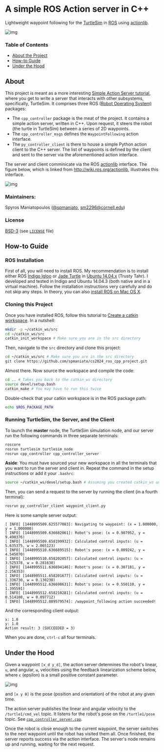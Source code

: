 # A simple ROS Action server in C++

Lightweight waypoint following for the [TurtleSim](http://wiki.ros.org/turtlesim) 
in [ROS](http://www.ros.org/) using [actionlib](http://wiki.ros.org/actionlib).

![img](https://dl.dropboxusercontent.com/s/v1jjiobh17olage/waypoint_following.png)

### Table of Contents

* [About the Project](https://github.com/spmaniato/cs2024_ros_cpp_project#about)
* [How-to Guide](https://github.com/spmaniato/cs2024_ros_cpp_project#how-to-guide)
* [Under the Hood](https://github.com/spmaniato/cs2024_ros_cpp_project#under-the-hood)

## About

This project is meant as a more interesting 
[Simple Action Server tutorial](http://wiki.ros.org/actionlib_tutorials/Tutorials/SimpleActionServer%28ExecuteCallbackMethod%29), 
where you get to write a server that interacts with other subsystems, specifically, TurtleSim.
It comprises three ROS ([Robot Operating System)](http://wiki.ros.org/) packages:

* The `cpp_controller` package is the meat of the project.
It contains a simple action server, written in C++. 
Upon request, it steers the robot (the turtle in TurtleSim) between a series of 2D waypoints.
* The `cpp_controller_msgs` defines the `WaypointFollowing` action interface.
* The `py_controller_client` is there to house a simple Python action client to the C++ server.
The list of waypoints is defined by the client and sent to the server via the aforementioned action interface.

The server and client comminicate via the ROS [actionlib](http://wiki.ros.org/actionlib) interface.
The figure below, which is linked from http://wiki.ros.org/actionlib, illustrates this interface.

![img](http://wiki.ros.org/actionlib?action=AttachFile&do=get&target=client_server_interaction.png)

### Maintainers:

Spyros Maniatopoulos ([@spmaniato](https://github.com/spmaniato), sm2296@cornell.edu)

### License

[BSD-3](http://opensource.org/licenses/BSD-3-Clause) (see [`LICENSE`](https://github.com/spmaniato/cs2024_ros_cpp_project/blob/master/LICENSE) file)

## How-to Guide

### ROS Installation

First of all, you will need to install ROS.
My recommendation is to install either 
ROS [Indigo Igloo](http://wiki.ros.org/indigo/Installation/Ubuntu) or 
[Jade Turtle](http://wiki.ros.org/jade/Installation/Ubuntu) in 
[Ubuntu 14.04.x](http://releases.ubuntu.com/trusty/) (Trusty Tahr).
I developed and tested in Indigo and Ubuntu 14.04.3 (both native and in a virtual machine).
Follow the installation instructions very carefully and do not skip any steps.
In theory, you can also [install ROS on Mac OS X](https://github.com/mikepurvis/ros-install-osx).

### Cloning this Project

Once you have installed ROS, follow this tutorial to 
[Create a catkin workspace](http://wiki.ros.org/catkin/Tutorials/create_a_workspace).
In a nutshell:
```bash
mkdir -p ~/catkin_ws/src
cd ~/catkin_ws/src
catkin_init_workspace # Make sure you are in the src directory
```

Then, navigate to the `src` directory and clone this project:
```bash
cd ~/catkin_ws/src # Make sure you are in the src directory
git clone https://github.com/spmaniato/cs2024_ros_cpp_project.git
```

Almost there. Now source the workspace and compile the code:
```bash
cd .. # Takes you back to the catkin_ws directory
source devel/setup.bash
catkin_make # You may have to run this twice
```

Double-check that your catkin workspace is in the ROS package path:
```bash
echo $ROS_PACKAGE_PATH
```

### Running TurtleSim, the Server, and the Client

To launch the **master** node, the TurtleSim simulation node, 
and our server run the following commands in three separate terminals:
```bash
roscore
rosrun turtlesim turtlesim_node
rosrun cpp_controller cpp_controller_server
```

**Aside**: You must have sourced your new workspace in all the terminals 
that you want to run the server and client in. 
Repeat the command in the setup instructions or add it your `.bashrc`:
```bash
source ~/catkin_ws/devel/setup.bash # Assuming you created catkin_ws under ~
```

Then, you can send a request to the server by running the client (in a fourth terminal):
```bash
rosrun py_controller_client waypoint_client.py
```

Here is some sample server output:
```
[ INFO] [1448995509.625577083]: Navigating to waypoint: (x = 1.000000, y = 1.000000)
[ INFO] [1448995509.636682061]: Robot's pose: (x = 0.907952, y = 9.490376)
[ INFO] [1448995509.658199932]: Calculated control inputs: (u = 5.635375, w = 2.065123)
[ INFO] [1448995510.636689515]: Robot's pose: (x = 0.009242, y = 4.545070)
[ INFO] [1448995510.658202057]: Calculated control inputs: (u = 3.525378, w = 0.281630)
[ INFO] [1448995511.636694146]: Robot's pose: (x = 0.307181, y = 2.256353)
[ INFO] [1448995511.658201677]: Calculated control inputs: (u = 1.336730, w = 0.130230)
[ INFO] [1448995512.636698631]: Robot's pose: (x = 0.550110, y = 1.395591)
[ INFO] [1448995512.658210281]: Calculated control inputs: (u = 0.514108, w = 0.097712)
[ INFO] [1448995512.889579574]: /waypoint_following action succeeded!
```

And the corresponding client output:
```
x: 1.0
y: 1.0
Action result: 3 (SUCCEEDED = 3)
```

When you are done, `ctrl-c` all four terminals.

## Under the Hood

Given a waypoint `[x_d y_d]`, the action server determines the robot's linear, `u`, 
and angular, `ω`, velocities using the feedback linearization scheme below, 
where `ε` (epsilon) is a small positive constant parameter.

![img](https://dl.dropboxusercontent.com/s/zd47k22jnah3l7f/feedback_linearization.png)

and `[x y θ]` is the pose (position and orientation) of the robot at any given time. 

The action server publishes the linear and angular velocity to the `/turtle1/cmd_vel` topic.
It listens for the robot's pose on the `/turtle1/pose` topic. See [`cpp_controller_server.cpp`](https://github.com/spmaniato/cs2024_ros_cpp_project/blob/master/cpp_controller/src/cpp_controller_server.cpp).

Once the robot is close enough to the current waypoint, the server 
switches to the next waypoint until the robot has visited them all.
Once finished, the server reports success via the action interface.
The server's node remains up and running, waiting for the next request.

